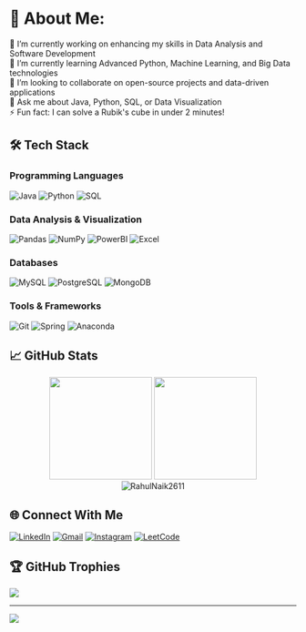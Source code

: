 # 💫 About Me:
🔭 I’m currently working on enhancing my skills in Data Analysis and Software Development  
🌱 I’m currently learning Advanced Python, Machine Learning, and Big Data technologies  
👯 I’m looking to collaborate on open-source projects and data-driven applications  
💬 Ask me about Java, Python, SQL, or Data Visualization  
⚡ Fun fact: I can solve a Rubik's cube in under 2 minutes!

## 🛠️ Tech Stack

### Programming Languages
![Java](https://img.shields.io/badge/Java-ED8B00?style=for-the-badge&logo=openjdk&logoColor=white)
![Python](https://img.shields.io/badge/Python-3776AB?style=for-the-badge&logo=python&logoColor=white)
![SQL](https://img.shields.io/badge/SQL-4479A1?style=for-the-badge&logo=postgresql&logoColor=white)

### Data Analysis & Visualization
![Pandas](https://img.shields.io/badge/Pandas-2C2D72?style=for-the-badge&logo=pandas&logoColor=white)
![NumPy](https://img.shields.io/badge/Numpy-013243?style=for-the-badge&logo=numpy&logoColor=white)
![PowerBI](https://img.shields.io/badge/PowerBI-F2C811?style=for-the-badge&logo=powerbi&logoColor=black)
![Excel](https://img.shields.io/badge/Excel-217346?style=for-the-badge&logo=microsoftexcel&logoColor=white)

### Databases
![MySQL](https://img.shields.io/badge/MySQL-4479A1?style=for-the-badge&logo=mysql&logoColor=white)
![PostgreSQL](https://img.shields.io/badge/PostgreSQL-316192?style=for-the-badge&logo=postgresql&logoColor=white)
![MongoDB](https://img.shields.io/badge/MongoDB-47A248?style=for-the-badge&logo=mongodb&logoColor=white)

### Tools & Frameworks
![Git](https://img.shields.io/badge/Git-F05032?style=for-the-badge&logo=git&logoColor=white)
![Spring](https://img.shields.io/badge/Spring-6DB33F?style=for-the-badge&logo=spring&logoColor=white)
![Anaconda](https://img.shields.io/badge/Anaconda-44A833?style=for-the-badge&logo=anaconda&logoColor=white)

## 📈 GitHub Stats

<div align="center">
  <img height="180" src="https://github-readme-stats.vercel.app/api?username=RahulNaik2611&show_icons=true&theme=radical&include_all_commits=true&count_private=true&hide_border=true"/>
  <img height="180" src="https://github-readme-stats.vercel.app/api/top-langs/?username=RahulNaik2611&layout=compact&langs_count=6&theme=radical&hide_border=true"/>
</div>

<div align="center">
  <img src="https://github-readme-streak-stats.herokuapp.com/?user=RahulNaik2611&theme=radical" alt="RahulNaik2611" />
</div>


## 🌐 Connect With Me
[![LinkedIn](https://img.shields.io/badge/LinkedIn-0077B5?style=for-the-badge&logo=linkedin&logoColor=white)](your-linkedin-link)
[![Gmail](https://img.shields.io/badge/Gmail-D14836?style=for-the-badge&logo=gmail&logoColor=white)](mailto:banavathrahulnaik26@gmail.com)
[![Instagram](https://img.shields.io/badge/Instagram-E4405F?style=for-the-badge&logo=instagram&logoColor=white)](https://instagram.com/rahul_cool_261)
[![LeetCode](https://img.shields.io/badge/-LeetCode-FFA116?style=for-the-badge&logo=LeetCode&logoColor=black)](your-leetcode-link)

## 🏆 GitHub Trophies
![](https://github-profile-trophy.vercel.app/?username=RahulNaik2611&theme=radical&no-frame=false&no-bg=true&margin-w=4)

---
[![](https://visitcount.itsvg.in/api?id=RahulNaik2611&label=Profile%20Views&color=0&icon=5&pretty=true)](https://visitcount.itsvg.in)
